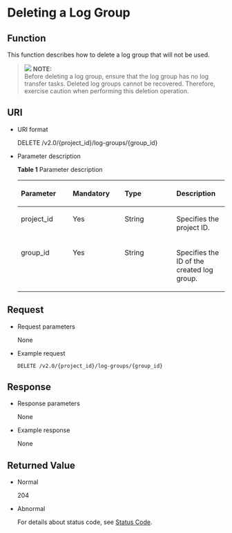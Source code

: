 # Deleting a Log Group<a name="lts_02_0005"></a>

## Function<a name="section18433281"></a>

This function describes how to delete a log group that will not be used.

>![](/images/icon-note.gif) **NOTE:**   
>Before deleting a log group, ensure that the log group has no log transfer tasks. Deleted log groups cannot be recovered. Therefore, exercise caution when performing this deletion operation.  

## URI<a name="section31681806"></a>

-   URI format

    DELETE /v2.0/\{project\_id\}/log-groups/\{group\_id\}


-   Parameter description

    **Table  1**  Parameter description

    <a name="table805068"></a>
    <table><thead align="left"><tr id="row57933110"><th class="cellrowborder" valign="top" width="25%" id="mcps1.2.5.1.1"><p id="p62070358"><a name="p62070358"></a><a name="p62070358"></a><strong id="b136211338339"><a name="b136211338339"></a><a name="b136211338339"></a>Parameter</strong></p>
    </th>
    <th class="cellrowborder" valign="top" width="25%" id="mcps1.2.5.1.2"><p id="p61643119"><a name="p61643119"></a><a name="p61643119"></a><strong id="b9482113423316"><a name="b9482113423316"></a><a name="b9482113423316"></a>Mandatory</strong></p>
    </th>
    <th class="cellrowborder" valign="top" width="25%" id="mcps1.2.5.1.3"><p id="p27036712"><a name="p27036712"></a><a name="p27036712"></a><strong id="b18481103510334"><a name="b18481103510334"></a><a name="b18481103510334"></a>Type</strong></p>
    </th>
    <th class="cellrowborder" valign="top" width="25%" id="mcps1.2.5.1.4"><p id="p42490025"><a name="p42490025"></a><a name="p42490025"></a><strong id="b19317163614335"><a name="b19317163614335"></a><a name="b19317163614335"></a>Description</strong></p>
    </th>
    </tr>
    </thead>
    <tbody><tr id="row19139995"><td class="cellrowborder" valign="top" width="25%" headers="mcps1.2.5.1.1 "><p id="p6835749"><a name="p6835749"></a><a name="p6835749"></a>project_id</p>
    </td>
    <td class="cellrowborder" valign="top" width="25%" headers="mcps1.2.5.1.2 "><p id="p16824816"><a name="p16824816"></a><a name="p16824816"></a>Yes</p>
    </td>
    <td class="cellrowborder" valign="top" width="25%" headers="mcps1.2.5.1.3 "><p id="p20632868"><a name="p20632868"></a><a name="p20632868"></a>String</p>
    </td>
    <td class="cellrowborder" valign="top" width="25%" headers="mcps1.2.5.1.4 "><p id="p60649575"><a name="p60649575"></a><a name="p60649575"></a>Specifies the project ID.</p>
    </td>
    </tr>
    <tr id="row8975271"><td class="cellrowborder" valign="top" width="25%" headers="mcps1.2.5.1.1 "><p id="p55908359"><a name="p55908359"></a><a name="p55908359"></a>group_id</p>
    </td>
    <td class="cellrowborder" valign="top" width="25%" headers="mcps1.2.5.1.2 "><p id="p32283211"><a name="p32283211"></a><a name="p32283211"></a>Yes</p>
    </td>
    <td class="cellrowborder" valign="top" width="25%" headers="mcps1.2.5.1.3 "><p id="p64803292"><a name="p64803292"></a><a name="p64803292"></a>String</p>
    </td>
    <td class="cellrowborder" valign="top" width="25%" headers="mcps1.2.5.1.4 "><p id="p14575265"><a name="p14575265"></a><a name="p14575265"></a>Specifies the ID of the created log group.</p>
    </td>
    </tr>
    </tbody>
    </table>


## Request<a name="section16700806"></a>

-   Request parameters

    None

-   Example request

    ```
    DELETE /v2.0/{project_id}/log-groups/{group_id}
    ```


## Response<a name="section16089528"></a>

-   Response parameters

    None

-   Example response

    None


## Returned Value<a name="section10588031"></a>

-   Normal

    204

-   Abnormal

    For details about status code, see  [Status Code](status-code.md).


